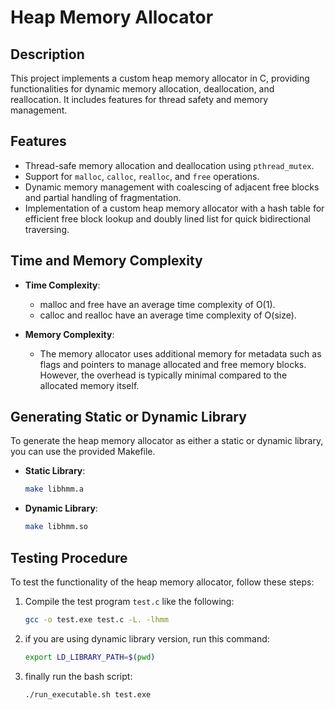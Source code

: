 # Heap Memory Allocator

## Description

This project implements a custom heap memory allocator in C, providing functionalities for dynamic memory allocation, deallocation, and reallocation. It includes features for thread safety and memory management.

## Features

- Thread-safe memory allocation and deallocation using `pthread_mutex`.
- Support for `malloc`, `calloc`, `realloc`, and `free` operations.
- Dynamic memory management with coalescing of adjacent free blocks and partial handling of fragmentation.
- Implementation of a custom heap memory allocator with a hash table for efficient free block lookup and doubly lined list for quick bidirectional traversing.

## Time and Memory Complexity

- **Time Complexity**:
  - malloc and free have an average time complexity of O(1).
  - calloc and realloc have an average time complexity of O(size).

- **Memory Complexity**:
  - The memory allocator uses additional memory for metadata such as flags and pointers to manage allocated and free memory blocks. However, the overhead is typically minimal compared to the allocated memory itself.

## Generating Static or Dynamic Library

To generate the heap memory allocator as either a static or dynamic library, you can use the provided Makefile.

- **Static Library**:
  ```bash
  make libhmm.a
  ```
- **Dynamic Library**:
  ```bash
  make libhmm.so
  ```
## Testing Procedure

To test the functionality of the heap memory allocator, follow these steps:

1. Compile the test program `test.c` like the following:
   ```bash
   gcc -o test.exe test.c -L. -lhmm
   ````
2. if you are using dynamic library version, run this command:
   ```bash
   export LD_LIBRARY_PATH=$(pwd)
   ```
3. finally run the bash script:
   ```bash
   ./run_executable.sh test.exe
   ```
   
